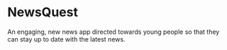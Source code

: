 # NewsQuest
An engaging, new news app directed towards young people so that they can stay up to date with the latest news.
